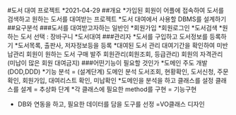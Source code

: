 #도서 대여 프로젝트 
*2021-04-29
##개요
*가입된 회원이 어플에 접속하여 도서를 검색하고 원하는 도서를 대여받는 프로젝트
*도서 대여에서 사용할 DBMS를 설계하기
##요구분석
###도서를 대여받고자하는 일반인
*회원가입
*회원로그인
*도서검색
*원하는 도서 선택 : 장바구니
*도서대여
###관리자
*도서를 구입하고 도서정보를 등록하기
*도서목록, 출판사, 저자정보등을 등록
*대여된 도서 관리
대여기간을 확인하여 미반납관리
회원이 원하는 도서 구매 발주
회원관리(회원조회, 등급관리)
회원의 자격관리(미납이 많은 회원 대여금지)
###어떤기능이 필요할 것인가
*도메인 주도 개발(DOD,DDD)
*기능 분석 = (설계단계) 도메인 분석 도서조회, 현황확인, 도서신청, 주문확인, 회원가입, 대여리스트 확인, 미납확인
*도메인을 분석을 하고 클래스를 설정 클래스를 설계 = 추상화 단계
*각 클래스에 필요한 method를 구현 = 기능구현
* DB와 연동을 하고, 필요한 데이터를 담을 도구를 선정 =VO클래스 디자인